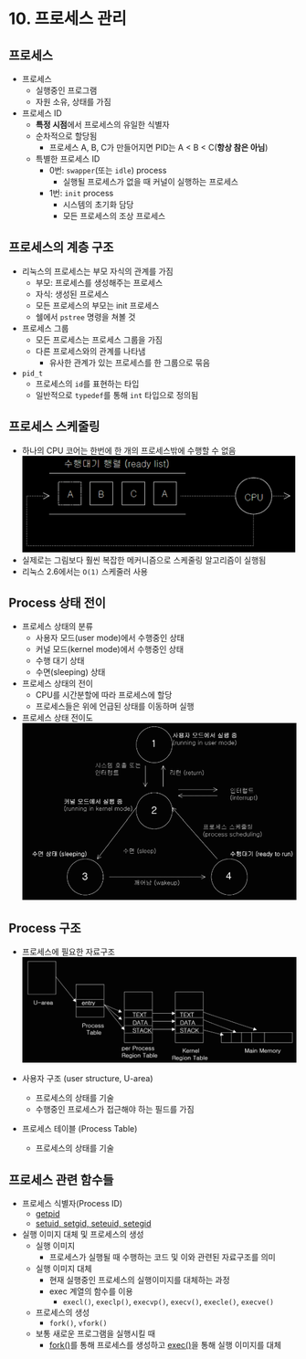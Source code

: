 # 10. 프로세스 관리
## 프로세스
* 프로세스
	* 실행중인 프로그램
	* 자원 소유, 상태를 가짐
* 프로세스 ID
	* **특정 시점**에서 프로세스의 유일한 식별자
	* 순차적으로 할당됨
		* 프로세스 A, B, C가 만들어지면 PID는 A < B < C(**항상 참은 아님**)
	* 특별한 프로세스 ID
		* 0번: `swapper`(또는 `idle`) process
			* 실행될 프로세스가 없을 때 커널이 실행하는 프로세스
		* 1번: `init` process
			* 시스템의 초기화 담당
			* 모든 프로세스의 조상 프로세스
## 프로세스의 계층 구조
* 리눅스의 프로세스는 부모 자식의 관계를 가짐
	* 부모: 프로세스를 생성해주는 프로세스
	* 자식: 생성된 프로세스
	* 모든 프로세스의 부모는 init 프로세스
	* 쉘에서 `pstree` 명령을 쳐볼 것
* 프로세스 그룹
	* 모든 프로세스는 프로세스 그룹을 가짐
	* 다른 프로세스와의 관계를 나타냄
		* 유사한 관계가 있는 프로세스를 한 그룹으로 묶음
* `pid_t`
	* 프로세스의 `id`를 표현하는 타입
	* 일반적으로 `typedef`를 통해 `int` 타입으로 정의됨
## 프로세스 스케줄링
* 하나의 CPU 코어는 한번에 한 개의 프로세스밖에 수행할 수 없음
![readylist](./ready_list.png?raw=true)
* 실제로는 그림보다 훨씬 복잡한 메커니즘으로 스케줄링 알고리즘이 실행됨
* 리눅스 2.6에서는 `O(1)` 스케줄러 사용
## Process 상태 전이
* 프로세스 상태의 분류
	* 사용자 모드(user mode)에서 수행중인 상태
	* 커널 모드(kernel mode)에서 수행중인 상태
	* 수행 대기 상태
	* 수면(sleeping) 상태
* 프로세스 상태의 전이
	* CPU를 시간분할에 따라 프로세스에 할당
	* 프로세스들은 위에 언급된 상태를 이동하며 실행
* 프로세스 상태 전이도
![process-status-tree](./process_status_tree.png?raw=true)
## Process 구조
* 프로세스에 필요한 자료구조
![process-data-structure](./process_data_structure.png?raw=true)
* 사용자 구조 (user structure, U-area)
	* 프로세스의 상태를 기술
	* 수행중인 프로세스가 접근해야 하는 필드를 가짐

* 프로세스 테이블 (Process Table)
	* 프로세스의 상태를 기술

## 프로세스 관련 함수들
* 프로세스 식별자(Process ID)
	* [getpid](./getpid)
	* [setuid, setgid, seteuid, setegid](./set_id)
* 실행 이미지 대체 및 프로세스의 생성
	* 실행 이미지
		* 프로세스가 실행될 때 수행하는 코드 및 이와 관련된 자료구조를 의미
	* 실행 이미지 대체
		* 현재 실행중인 프로세스의 실행이미지를 대체하는 과정
		* exec 계열의 함수를 이용
			* `execl()`, `execlp()`, `execvp()`, `execv()`, `execle()`, `execve()`
	* 프로세스의 생성
		* `fork()`, `vfork()`
	* 보통 새로운 프로그램을 실행시킬 때
		* [fork()](./fork)를 통해 프로세스를 생성하고 [exec()](./exec)을 통해 실행 이미지를 대체


